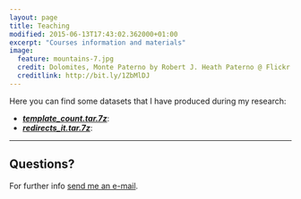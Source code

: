 ```yaml
---
layout: page
title: Teaching
modified: 2015-06-13T17:43:02.362000+01:00
excerpt: "Courses information and materials"
image:
  feature: mountains-7.jpg
  credit: Dolomites, Monte Paterno by Robert J. Heath Paterno @ Flickr (CC-BY 2.0)
  creditlink: http://bit.ly/1ZbMlDJ
---
```


Here you can find some datasets that I have produced during my research:

* ***[template_count.tar.7z](./template_count.tar.7z)***: 
* ***[redirects_it.tar.7z](./template_count.tar.7z)***:

---

## Questions?

For further info <a href="mailto:cristian.consonni(at)unitn(dot)it" target="_blank">send me an e-mail</a>.
